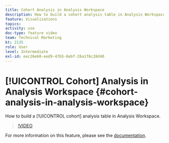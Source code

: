 ```yaml
---
title: Cohort Analysis in Analysis Workspace
description: How to build a cohort analysis table in Analysis Workspace.
feature: Visualizations
topics: 
activity: use
doc-type: feature video
team: Technical Marketing
kt: 2135
role: User
level: Intermediate
exl-id: eec26e68-eed9-47b5-8ebf-26a1f6c28d40
---
```

# [!UICONTROL Cohort] Analysis in Analysis Workspace {#cohort-analysis-in-analysis-workspace}

How to build a [!UICONTROL cohort] analysis table in Analysis Workspace.

>[!VIDEO](https://video.tv.adobe.com/v/23990/?quality=12)

For more information on this feature, please see the [documentation](https://experienceleague.adobe.com/docs/analytics/analyze/analysis-workspace/visualizations/cohort-table/cohort-analysis.html?lang=en).
